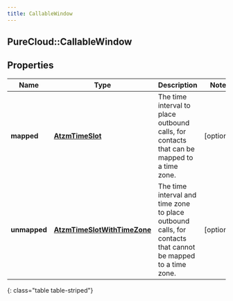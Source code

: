 ```yaml
---
title: CallableWindow
---
```

## PureCloud::CallableWindow

## Properties

|Name | Type | Description | Notes|
|------------ | ------------- | ------------- | -------------|
| **mapped** | [**AtzmTimeSlot**](AtzmTimeSlot.html) | The time interval to place outbound calls, for contacts that can be mapped to a time zone. | [optional] |
| **unmapped** | [**AtzmTimeSlotWithTimeZone**](AtzmTimeSlotWithTimeZone.html) | The time interval and time zone to place outbound calls, for contacts that cannot be mapped to a time zone. | [optional] |
{: class="table table-striped"}


